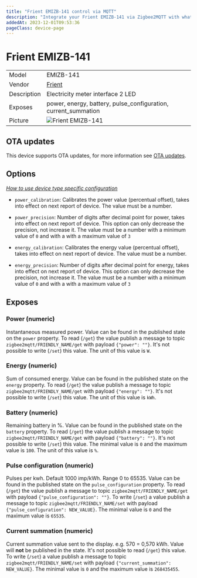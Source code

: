 ```yaml
---
title: "Frient EMIZB-141 control via MQTT"
description: "Integrate your Frient EMIZB-141 via Zigbee2MQTT with whatever smart home infrastructure you are using without the vendor's bridge or gateway."
addedAt: 2023-12-01T09:53:36
pageClass: device-page
---
```


<!-- !!!! -->
<!-- ATTENTION: This file is auto-generated through docgen! -->
<!-- You can only edit the "Notes"-Section between the two comment lines "Notes BEGIN" and "Notes END". -->
<!-- Do not use h1 or h2 heading within "## Notes"-Section. -->
<!-- !!!! -->

# Frient EMIZB-141

|     |     |
|-----|-----|
| Model | EMIZB-141  |
| Vendor  | [Frient](/supported-devices/#v=Frient)  |
| Description | Electricity meter interface 2 LED |
| Exposes | power, energy, battery, pulse_configuration, current_summation |
| Picture | ![Frient EMIZB-141](https://www.zigbee2mqtt.io/images/devices/EMIZB-141.png) |


<!-- Notes BEGIN: You can edit here. Add "## Notes" headline if not already present. -->


<!-- Notes END: Do not edit below this line -->


## OTA updates
This device supports OTA updates, for more information see [OTA updates](../guide/usage/ota_updates.md).


## Options
*[How to use device type specific configuration](../guide/configuration/devices-groups.md#specific-device-options)*

* `power_calibration`: Calibrates the power value (percentual offset), takes into effect on next report of device. The value must be a number.

* `power_precision`: Number of digits after decimal point for power, takes into effect on next report of device. This option can only decrease the precision, not increase it. The value must be a number with a minimum value of `0` and with a with a maximum value of `3`

* `energy_calibration`: Calibrates the energy value (percentual offset), takes into effect on next report of device. The value must be a number.

* `energy_precision`: Number of digits after decimal point for energy, takes into effect on next report of device. This option can only decrease the precision, not increase it. The value must be a number with a minimum value of `0` and with a with a maximum value of `3`


## Exposes

### Power (numeric)
Instantaneous measured power.
Value can be found in the published state on the `power` property.
To read (`/get`) the value publish a message to topic `zigbee2mqtt/FRIENDLY_NAME/get` with payload `{"power": ""}`.
It's not possible to write (`/set`) this value.
The unit of this value is `W`.

### Energy (numeric)
Sum of consumed energy.
Value can be found in the published state on the `energy` property.
To read (`/get`) the value publish a message to topic `zigbee2mqtt/FRIENDLY_NAME/get` with payload `{"energy": ""}`.
It's not possible to write (`/set`) this value.
The unit of this value is `kWh`.

### Battery (numeric)
Remaining battery in %.
Value can be found in the published state on the `battery` property.
To read (`/get`) the value publish a message to topic `zigbee2mqtt/FRIENDLY_NAME/get` with payload `{"battery": ""}`.
It's not possible to write (`/set`) this value.
The minimal value is `0` and the maximum value is `100`.
The unit of this value is `%`.

### Pulse configuration (numeric)
Pulses per kwh. Default 1000 imp/kWh. Range 0 to 65535.
Value can be found in the published state on the `pulse_configuration` property.
To read (`/get`) the value publish a message to topic `zigbee2mqtt/FRIENDLY_NAME/get` with payload `{"pulse_configuration": ""}`.
To write (`/set`) a value publish a message to topic `zigbee2mqtt/FRIENDLY_NAME/set` with payload `{"pulse_configuration": NEW_VALUE}`.
The minimal value is `0` and the maximum value is `65535`.

### Current summation (numeric)
Current summation value sent to the display. e.g. 570 = 0,570 kWh.
Value will **not** be published in the state.
It's not possible to read (`/get`) this value.
To write (`/set`) a value publish a message to topic `zigbee2mqtt/FRIENDLY_NAME/set` with payload `{"current_summation": NEW_VALUE}`.
The minimal value is `0` and the maximum value is `268435455`.


